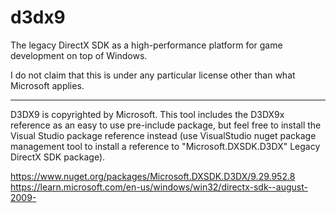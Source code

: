 d3dx9
=====

The legacy DirectX SDK as a high-performance platform for game development on top of Windows.

I do not claim that this is under any particular license other than what Microsoft applies.

-----------------------------

D3DX9 is copyrighted by Microsoft. This tool includes the D3DX9x reference as
an easy to use pre-include package, but feel free to install the Visual Studio 
package reference instead (use VisualStudio nuget package management tool 
to install a reference to "Microsoft.DXSDK.D3DX" Legacy DirectX SDK package).

https://www.nuget.org/packages/Microsoft.DXSDK.D3DX/9.29.952.8
https://learn.microsoft.com/en-us/windows/win32/directx-sdk--august-2009-
